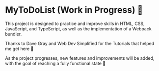 # MyToDoList (Work in Progress) 📝

This project is designed to practice and improve skills in HTML, CSS, JavaScript, and TypeScript, as well as the implementation of a Webpack bundler.

Thanks to Dave Gray and Web Dev Simplified for the Tutorials that helped me get here 🙌

As the project progresses, new features and improvements will be added, with the goal of reaching a fully functional state 👷

